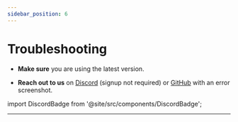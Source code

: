 ```yaml
---
sidebar_position: 6
---
```


# Troubleshooting

-   **Make sure** you are using the latest version.

-   **Reach out to us** on [Discord](https://discord.gg/yJ8phEmbw9) (signup not required) or [GitHub](https://github.com/gravesoft) with an error screenshot.

import DiscordBadge from '@site/src/components/DiscordBadge';

<DiscordBadge />

------------------------------------------------------------------------
